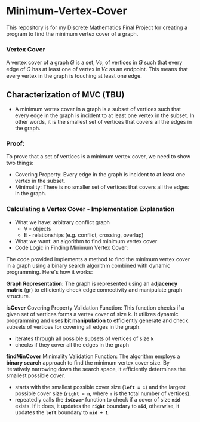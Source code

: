 # Minimum-Vertex-Cover
This repository is for my Discrete Mathematics Final Project for creating a program to find the minimum vertex cover of a graph.

### Vertex Cover
A vertex cover of a graph 𝐺 is a set, 𝑉𝑐, of vertices in 𝐺 such that every edge of 𝐺 has at least one of vertex in 𝑉𝑐 as an endpoint. This means that every vertex in the graph is touching at least one edge.

## Characterization of MVC (TBU)

- A minimum vertex cover in a graph is a subset of vertices such that every edge in the graph is incident to at least one vertex in the subset. In other words, it is the smallest set of vertices that covers all the edges in the graph.

### **Proof:**

To prove that a set of vertices is a minimum vertex cover, we need to show two things:
- Covering Property: Every edge in the graph is incident to at least one vertex in the subset.
- Minimality: There is no smaller set of vertices that covers all the edges in the graph.
  
### Calculating a Vertex Cover - Implementation Explanation

- What we have: arbitrary conflict graph
    - V - objects
    - E - relationships (e.g. conflict, crossing, overlap)
- What we want: an algorithm to find minimum vertex cover
- Code Logic in Finding Minimum Vertex Cover:

The code provided implements a method to find the minimum vertex cover in a graph using a binary search algorithm combined with dynamic programming. Here's how it works:

**Graph Representation**: The graph is represented using an **adjacency matrix** (gr) to efficiently check edge connectivity and manipulate graph structure.

**isCover** Covering Property Validation Function: This function checks if a given set of vertices forms a vertex cover of size k. It utilizes dynamic programming and uses **bit manipulation** to efficiently generate and check subsets of vertices for covering all edges in the graph.

- iterates through all possible subsets of vertices of size **`k`**
- checks if they cover all the edges in the graph

**findMinCover** Minimality Validation Function: The algorithm employs a **binary search** approach to find the minimum vertex cover size. By iteratively narrowing down the search space, it efficiently determines the smallest possible cover.

- starts with the smallest possible cover size (**`left = 1`**) and the largest possible cover size (**`right = n`**, where **`n`** is the total number of vertices).
- repeatedly calls the **`isCover`** function to check if a cover of size **`mid`** exists. If it does, it updates the **`right`** boundary to **`mid`**, otherwise, it updates the **`left`** boundary to **`mid + 1`**.
